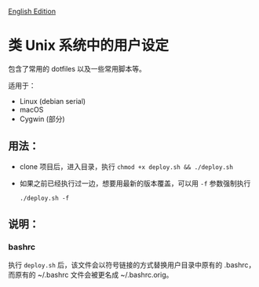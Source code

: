 [English Edition](./README.en.md)

# 类 Unix 系统中的用户设定

包含了常用的 dotfiles 以及一些常用脚本等。

适用于：

 * Linux (debian serial)
 * macOS
 * Cygwin (部分)

## 用法：

 * clone 项目后，进入目录，执行 `chmod +x deploy.sh && ./deploy.sh`
 * 如果之前已经执行过一边，想要用最新的版本覆盖，可以用 `-f` 参数强制执行

   ```
   ./deploy.sh -f
   ```

## 说明：

### bashrc

执行 `deploy.sh` 后，该文件会以符号链接的方式替换用户目录中原有的 .bashrc，而原有的 ~/.bashrc 文件会被更名成 ~/.bashrc.orig。

